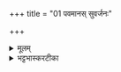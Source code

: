 +++
title = "01 पवमानस् सुवर्जनः"

+++
<details><summary>मूलम्</summary>

पव॑मान॒स् सुव॒र्जनः॑ ।  
प॒वित्रे॑ण॒ विच॑र्षणिः ।  
यᳶ पोता॒ स पु॑नातु मा ।  


</details>

<details><summary>भट्टभास्करटीका</summary>

'अनारभ्याधीतानां प्रकृतिगामित्वम्'इति न्यायात् दर्शपूर्णमासयोश् चाविनियोगात् ज्योतिष्ठेम एकाहानां प्रकृतौ एकविंशत्या दर्भपुञ्जीलैः पाव्यमानो यजमानो जपति। अन्यत्र च स्मार्ते स्नानादौ मार्जनार्थोऽयमनुवाकः । सोमः काण्डऋषिः ॥

1 प्रथमा - पवमान इति गायत्री ॥ **पवमानः** शोधनकुशलः **सुवर्जनः** स्वर्गवास्येव यो जनः - समस्तमेव स्वरिति स्वर्गवासी जन उच्यते । [स्वर्गवासिनमभिघत्ते] 'मञ्चाः क्रोशन्ति'इतिवत् ।   
**विचर्षणिः** विशिष्टज्ञानः सर्वस्य सुकृत-दुष्कृत-प्रत्यवेक्षण-कुशलः **यः** सर्वस्य साधु **पोता** पविता पवित्रेण पावनेन दर्शनानुध्यानादिना **पुनातु** शोधयतु ॥
</details>

